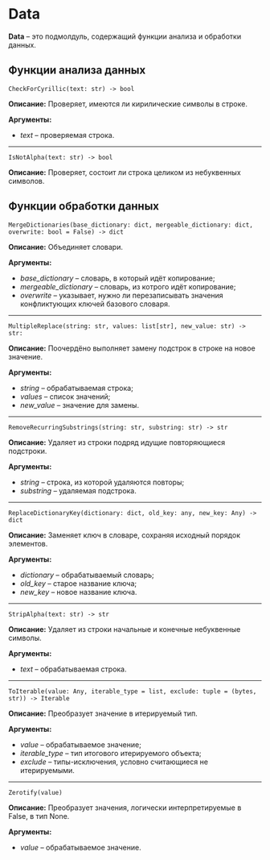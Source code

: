 # Data
**Data** – это подмолдуль, содержащий функции анализа и обработки данных.

## Функции анализа данных
`CheckForCyrillic(text: str) -> bool`

**Описание:** Проверяет, имеются ли кирилические символы в строке.

**Аргументы:**
* _text_ – проверяемая строка.
___

`IsNotAlpha(text: str) -> bool`

**Описание:** Проверяет, состоит ли строка целиком из небуквенных символов.

## Функции обработки данных
`MergeDictionaries(base_dictionary: dict, mergeable_dictionary: dict, overwrite: bool = False) -> dict`

**Описание:** Объединяет словари.

**Аргументы:**
* _base_dictionary_ – словарь, в который идёт копирование;
* _mergeable_dictionary_ – словарь, из котрого идёт копирование;
* _overwrite_ – указывает, нужно ли перезаписывать значения конфликтующих ключей базового словаря.
___
`MultipleReplace(string: str, values: list[str], new_value: str) -> str:`

**Описание:** Поочердёно выполняет замену подстрок в строке на новое значение.

**Аргументы:**
* _string_ – обрабатываемая строка;
* _values_ – список значений;
* _new_value_ – значение для замены.
___
`RemoveRecurringSubstrings(string: str, substring: str) -> str`

**Описание:** Удаляет из строки подряд идущие повторяющиеся подстроки.

**Аргументы:**
* _string_ – строка, из которой удаляются повторы;
* _substring_ – удаляемая подстрока.
___
`ReplaceDictionaryKey(dictionary: dict, old_key: any, new_key: Any) -> dict`

**Описание:** Заменяет ключ в словаре, сохраняя исходный порядок элементов.

**Аргументы:**
* _dictionary_ – обрабатываемый словарь;
* _old_key_ – старое название ключа;
* _new_key_ – новое название ключа.
___
`StripAlpha(text: str) -> str`

**Описание:** Удаляет из строки начальные и конечные небуквенные символы.

**Аргументы:**
* _text_ – обрабатываемая строка.
___
`ToIterable(value: Any, iterable_type = list, exclude: tuple = (bytes, str)) -> Iterable`

**Описание:** Преобразует значение в итерируемый тип.

**Аргументы:**
* _value_ – обрабатываемое значение;
* _iterable_type_ – тип итогового итерируемого объекта;
* _exclude_ – типы-исключения, условно считающиеся не итерируемыми.
___
`Zerotify(value) `

**Описание:** Преобразует значения, логически интерпретируемые в False, в тип None.

**Аргументы:**
* _value_ – обрабатываемое значение.